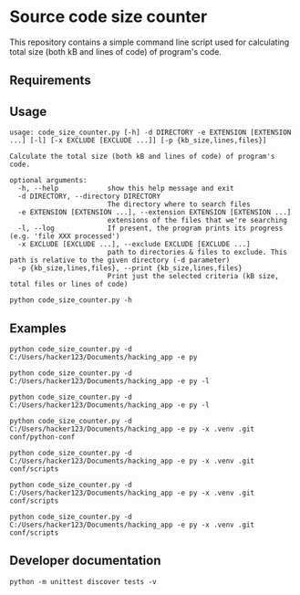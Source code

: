 # Source code size counter
This repository contains a simple command line script used for calculating total size (both 
kB and lines of code) of program's code.

## Requirements

## Usage

```shell
usage: code_size_counter.py [-h] -d DIRECTORY -e EXTENSION [EXTENSION ...] [-l] [-x EXCLUDE [EXCLUDE ...]] [-p {kb_size,lines,files}]

Calculate the total size (both kB and lines of code) of program's code.

optional arguments:
  -h, --help            show this help message and exit
  -d DIRECTORY, --directory DIRECTORY
                        The directory where to search files
  -e EXTENSION [EXTENSION ...], --extension EXTENSION [EXTENSION ...]
                        extensions of the files that we're searching
  -l, --log             If present, the program prints its progress (e.g. 'file XXX processed')
  -x EXCLUDE [EXCLUDE ...], --exclude EXCLUDE [EXCLUDE ...]
                        path to directories & files to exclude. This path is relative to the given directory (-d parameter)
  -p {kb_size,lines,files}, --print {kb_size,lines,files}
                        Print just the selected criteria (kB size, total files or lines of code)
```

`python code_size_counter.py -h`

## Examples

```shell
python code_size_counter.py -d C:/Users/hacker123/Documents/hacking_app -e py
```

```shell
python code_size_counter.py -d C:/Users/hacker123/Documents/hacking_app -e py -l
```

```shell
python code_size_counter.py -d C:/Users/hacker123/Documents/hacking_app -e py -l
```

```shell
python code_size_counter.py -d C:/Users/hacker123/Documents/hacking_app -e py -x .venv .git conf/python-conf
```

```shell
python code_size_counter.py -d C:/Users/hacker123/Documents/hacking_app -e py -x .venv .git conf/scripts
```

```shell
python code_size_counter.py -d C:/Users/hacker123/Documents/hacking_app -e py -x .venv .git conf/scripts
```

```shell
python code_size_counter.py -d C:/Users/hacker123/Documents/hacking_app -e py -x .venv .git conf/scripts
```

## Developer documentation

```shell
python -m unittest discover tests -v
```
